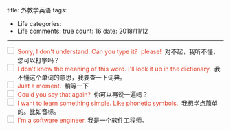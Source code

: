 title: 外教学英语
tags: 
  - Life
categories: 
  - Life
comments: true
count: 16
date: 2018/11/12
---
  <div yne-bulb-block="todo" yne-bulb-checked="false" id="7250-1542017413276" style="display:table; white-space: pre-wrap;"><div style="border: 1px solid rgb(187, 187, 187); width: 1em; height: 1em; line-height: 1; position: relative; display:inline-flex;"></div><div yne-bulb-todo-content="" style="display: table-cell; word-break: break-word; padding-left: 8px; width: 100%;"><span style="color:#df402a;">Sorry,&nbsp;I&nbsp;don't&nbsp;understand.&nbsp;Can&nbsp;you&nbsp;type&nbsp;it?&nbsp;&nbsp;please!&nbsp;</span>&nbsp;对不起，我听不懂，您可以打字吗？</div></div><div yne-bulb-block="todo" yne-bulb-checked="false" id="2750-1542017425726" style="display:table; white-space: pre-wrap;"><div style="border: 1px solid rgb(187, 187, 187); width: 1em; height: 1em; line-height: 1; position: relative; display:inline-flex;"></div><div yne-bulb-todo-content="" style="display: table-cell; word-break: break-word; padding-left: 8px; width: 100%;"><span style="color:#df402a;">I&nbsp;don't&nbsp;know&nbsp;the&nbsp;meaning&nbsp;of&nbsp;this&nbsp;word.&nbsp;I'll&nbsp;look&nbsp;it&nbsp;up&nbsp;in&nbsp;the&nbsp;dictionary.&nbsp;</span>&nbsp;我不懂这个单词的意思，我要查一下词典。</div></div><div yne-bulb-block="todo" yne-bulb-checked="false" id="9215-1542017507186" style="display:table; white-space: pre-wrap;"><div style="border: 1px solid rgb(187, 187, 187); width: 1em; height: 1em; line-height: 1; position: relative; display:inline-flex;"></div><div yne-bulb-todo-content="" style="display: table-cell; word-break: break-word; padding-left: 8px; width: 100%;"><span style="color:#df402a;">Just&nbsp;a&nbsp;moment.&nbsp;&nbsp;</span>稍等一下</div></div><div yne-bulb-block="todo" yne-bulb-checked="false" id="7229-1542017515792" style="display:table; white-space: pre-wrap;"><div style="border: 1px solid rgb(187, 187, 187); width: 1em; height: 1em; line-height: 1; position: relative; display:inline-flex;"></div><div yne-bulb-todo-content="" style="display: table-cell; word-break: break-word; padding-left: 8px; width: 100%;"><span style="color:#df402a;">Could&nbsp;you&nbsp;say&nbsp;that&nbsp;again?&nbsp;&nbsp;</span>你可以再说一遍吗？</div></div><div yne-bulb-block="todo" yne-bulb-checked="false" id="1036-1542017569214" style="display:table; white-space: pre-wrap;"><div style="border: 1px solid rgb(187, 187, 187); width: 1em; height: 1em; line-height: 1; position: relative; display:inline-flex;"></div><div yne-bulb-todo-content="" style="display: table-cell; word-break: break-word; padding-left: 8px; width: 100%;"><span style="color:#df402a;">I&nbsp;want&nbsp;to&nbsp;learn&nbsp;something&nbsp;simple.&nbsp;Like&nbsp;phonetic&nbsp;symbols.&nbsp;</span>&nbsp;我想学点简单的。比如音标。</div></div><div yne-bulb-block="todo" yne-bulb-checked="false" id="8192-1542017732583" style="display:table; white-space: pre-wrap;"><div style="border: 1px solid rgb(187, 187, 187); width: 1em; height: 1em; line-height: 1; position: relative; display:inline-flex;"></div><div yne-bulb-todo-content="" style="display: table-cell; word-break: break-word; padding-left: 8px; width: 100%;"><span style="color:#df402a;">I'm&nbsp;a&nbsp;software&nbsp;engineer.&nbsp;</span>我是一个软件工程师。</div></div>